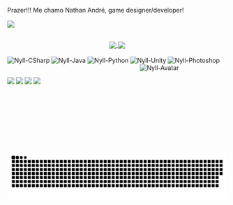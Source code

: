 Prazer!!! Me chamo Nathan André, game designer/developer!
<p align="left"><img align="center" src="https://komarev.com/ghpvc/?username=Nylleth&color=blue&style=flat-square"/></p>

##

<div align="center">
  <a href="https://github.com/Nylleth">
  <img align="center" height="180em" align="left" src="https://github-readme-stats.vercel.app/api?username=Nylleth&show_icons=true&theme=github_dark&include_all_commits=true&count_private=true"/>
  <img align="center" height="180em" src="https://github-readme-stats.vercel.app/api/top-langs/?username=Nylleth&layout=compact&theme=github_dark"/>
  </a>
</div>

<div style="display: inline_block"><br>
  <img align="center" alt="Nyll-CSharp" src="https://img.shields.io/badge/C%23-239120?style=for-the-badge&logo=c-sharp&logoColor=white" />
  <img align="center" alt="Nyll-Java" src="https://img.shields.io/badge/Java-ED8B00?style=for-the-badge&logo=java&logoColor=white" />
  <img align="center" alt="Nyll-Python" src="https://img.shields.io/badge/Python-3776AB?style=for-the-badge&logo=python&logoColor=white" />
  <img align="center" alt="Nyll-Unity" src="https://img.shields.io/badge/Unity-100000?style=for-the-badge&logo=unity&logoColor=white" />
  <img align="center" alt="Nyll-Photoshop" src="https://img.shields.io/badge/Adobe%20Photoshop-31A8FF?style=for-the-badge&logo=Adobe%20Photoshop&logoColor=black" />
  <img align="right" alt="Nyll-Avatar" height="200" width="200" src="https://imgur.com/EkvAb32.gif" />
</div>

  ##
  
<div>
 <a href="https://discordapp.com/users/326128459166515201" target="_blank"><img src="https://img.shields.io/badge/Discord-7289DA?style=for-the-badge&logo=discord&logoColor=white" target="_blank"></a> 
  <a href = "mailto:nylleth.gamedev@gmail.com"><img src="https://img.shields.io/badge/-Gmail-%23333?style=for-the-badge&logo=gmail&logoColor=white" target="_blank"></a>
  <a href="https://www.linkedin.com/in/nathan-andre-silva" target="_blank"><img src="https://img.shields.io/badge/-LinkedIn-%230077B5?style=for-the-badge&logo=linkedin&logoColor=white" target="_blank"></a> 
  <a href="https://wa.me/5511952181132" target="_blank"><img src="https://img.shields.io/badge/WhatsApp-25D366?style=for-the-badge&logo=whatsapp&logoColor=white target="_blank"></a> 
</div>
    
![Snake animation](https://github.com/Nylleth/Nylleth/blob/output/github-contribution-grid-snake.svg)
